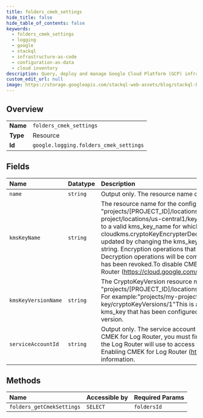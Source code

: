 ```yaml
---
title: folders_cmek_settings
hide_title: false
hide_table_of_contents: false
keywords:
  - folders_cmek_settings
  - logging
  - google    
  - stackql
  - infrastructure-as-code
  - configuration-as-data
  - cloud inventory
description: Query, deploy and manage Google Cloud Platform (GCP) infrastructure and resources using SQL
custom_edit_url: null
image: https://storage.googleapis.com/stackql-web-assets/blog/stackql-blog-post-featured-image.png
---
```

  
    

## Overview
<table><tbody>
<tr><td><b>Name</b></td><td><code>folders_cmek_settings</code></td></tr>
<tr><td><b>Type</b></td><td>Resource</td></tr>
<tr><td><b>Id</b></td><td><code>google.logging.folders_cmek_settings</code></td></tr>
</tbody></table>

## Fields
| Name | Datatype | Description |
|:-----|:---------|:------------|
| `name` | `string` | Output only. The resource name of the CMEK settings. |
| `kmsKeyName` | `string` | The resource name for the configured Cloud KMS key.KMS key name format: "projects/[PROJECT_ID]/locations/[LOCATION]/keyRings/[KEYRING]/cryptoKeys/[KEY]" For example:"projects/my-project/locations/us-central1/keyRings/my-ring/cryptoKeys/my-key"To enable CMEK for the Log Router, set this field to a valid kms_key_name for which the associated service account has the required cloudkms.cryptoKeyEncrypterDecrypter roles assigned for the key.The Cloud KMS key used by the Log Router can be updated by changing the kms_key_name to a new valid key name or disabled by setting the key name to an empty string. Encryption operations that are in progress will be completed with the key that was in use when they started. Decryption operations will be completed using the key that was used at the time of encryption unless access to that key has been revoked.To disable CMEK for the Log Router, set this field to an empty string.See Enabling CMEK for Log Router (https://cloud.google.com/logging/docs/routing/managed-encryption) for more information. |
| `kmsKeyVersionName` | `string` | The CryptoKeyVersion resource name for the configured Cloud KMS key.KMS key name format: "projects/[PROJECT_ID]/locations/[LOCATION]/keyRings/[KEYRING]/cryptoKeys/[KEY]/cryptoKeyVersions/[VERSION]" For example:"projects/my-project/locations/us-central1/keyRings/my-ring/cryptoKeys/my-key/cryptoKeyVersions/1"This is a read-only field used to convey the specific configured CryptoKeyVersion of kms_key that has been configured. It will be populated in cases where the CMEK settings are bound to a single key version. |
| `serviceAccountId` | `string` | Output only. The service account that will be used by the Log Router to access your Cloud KMS key.Before enabling CMEK for Log Router, you must first assign the cloudkms.cryptoKeyEncrypterDecrypter role to the service account that the Log Router will use to access your Cloud KMS key. Use GetCmekSettings to obtain the service account ID.See Enabling CMEK for Log Router (https://cloud.google.com/logging/docs/routing/managed-encryption) for more information. |
## Methods
| Name | Accessible by | Required Params |
|:-----|:--------------|:----------------|
| `folders_getCmekSettings` | `SELECT` | `foldersId` |
